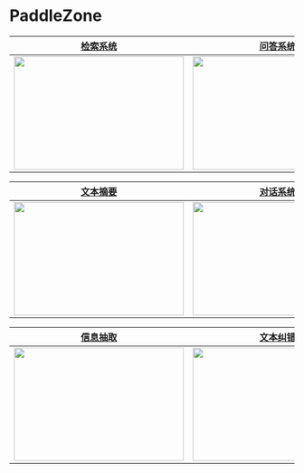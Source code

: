 # PaddleZone



|                                                  [**检索系统**](#pp-yoloe-高精度目标检测模型)                                                  |                                                [**问答系统**](#pp-yoloe-sod-高精度小目标检测模型)                                                |                                                  [**情感分析**](#pp-yoloe-r-高性能旋转框检测模型)                                                  |                             
| :--------------------------------------------------------------------------------------------------------------------------------------------: | :--------------------------------------------------------------------------------------------------------------------------------------------: | :----------------------------------------------------------------------------------------------------------------------------------------------: | 
| <img src='https://user-images.githubusercontent.com/11793384/168514909-8817d79a-72c4-4be1-8080-93d1f682bb46.gif' height="200px" width="300px"> | <img src='https://user-images.githubusercontent.com/11793384/168514868-1babe981-c675-4f89-9168-dd0a3eede315.gif' height="200px" width="300px"> |  <img src='https://user-images.githubusercontent.com/11793384/168407260-b7f92800-861c-4207-98f3-2291e0102bbe.png' height="200px" width="300px"> |   

|                                                   [**文本摘要**](#pp-yoloe-高精度目标检测模型)                                                  |                                                [**对话系统**](#pp-yoloe-sod-高精度小目标检测模型)                                                |                                                  [**机器翻译**](#pp-yoloe-r-高性能旋转框检测模型)                                                  |                             
| :--------------------------------------------------------------------------------------------------------------------------------------------: | :--------------------------------------------------------------------------------------------------------------------------------------------: | :----------------------------------------------------------------------------------------------------------------------------------------------: | 
| <img src='https://user-images.githubusercontent.com/11793384/208678336-b0547e9c-5eed-4b3f-a952-a6ecb4a91723.png' height="200px" width="300px"> | <img src='https://user-images.githubusercontent.com/11793384/208677333-26d867ad-09eb-4058-92e8-e7cef2cbba66.png' height="200px" width="300px"> |  <img src='https://user-images.githubusercontent.com/11793384/208678895-dbcad97d-a678-4685-8d5a-ad76a1db8ea8.png' height="200px" width="300px"> |

|                                                   [**信息抽取**](#pp-yoloe-高精度目标检测模型)                                                  |                                                [**文本纠错**](#pp-yoloe-sod-高精度小目标检测模型)                                                |                                                  [**文本分类**](#pp-yoloe-r-高性能旋转框检测模型)                                                  |                             
| :--------------------------------------------------------------------------------------------------------------------------------------------: | :--------------------------------------------------------------------------------------------------------------------------------------------: | :----------------------------------------------------------------------------------------------------------------------------------------------: | 
| <img src='https://user-images.githubusercontent.com/11793384/208680242-6cbae99d-430b-4ee9-8a79-f1ef6d8f2815.png' height="200px" width="300px"> | <img src='https://user-images.githubusercontent.com/11793384/208679396-f4c9c3e2-7342-4bcf-89b4-95ce47cf9837.png' height="200px" width="300px"> |  <img src='https://user-images.githubusercontent.com/11793384/208787316-2106925b-2d50-4d3c-a1bc-7684ac0f673d.png' height="200px" width="300px"> |

